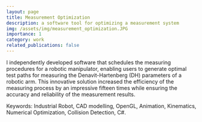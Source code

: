 ```yaml
---
layout: page
title: Measurement Optimization
description: a software tool for optimizing a measurement system
img: /assets/img/measurement_optimization.JPG
importance: 1
category: work
related_publications: false
---
```


I independently developed software that schedules the measuring procedures for a robotic manipulator, enabling users to generate optimal test paths for measuring the Denavit-Hartenberg (DH) parameters of a robotic arm. This innovative solution increased the efficiency of the measuring process by an impressive fifteen times while ensuring the accuracy and reliability of the measurement results.

Keywords: Industrial Robot, CAD modelling, OpenGL, Animation, Kinematics, Numerical Optimization, Collision Detection, C#.